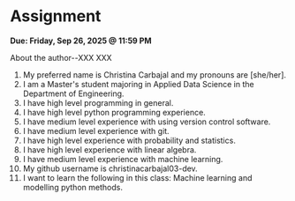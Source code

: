 # Assignment

**Due: Friday, Sep 26, 2025 @ 11:59 PM**

About the author--XXX XXX

1. My preferred name is Christina Carbajal and my pronouns are [she/her].
2. I am a Master's student majoring in Applied Data Science in the Department of Engineering.
3. I have high level programming in general.
4. I have high level python programming experience.
5. I have medium level experience with using version control software.
6. I have medium level experience with git.
7. I have high level experience with probability and statistics.
8. I have high level experience with linear algebra.
9. I have medium level experience with machine learning.
10. My github username is christinacarbajal03-dev.
11. I want to learn the following in this class: Machine learning and modelling python methods.

